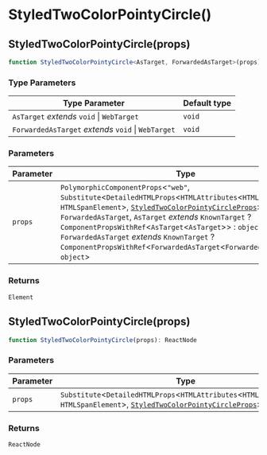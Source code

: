 # StyledTwoColorPointyCircle()

## StyledTwoColorPointyCircle(props)

```ts
function StyledTwoColorPointyCircle<AsTarget, ForwardedAsTarget>(props): Element
```

### Type Parameters

| Type Parameter | Default type |
| ------ | ------ |
| `AsTarget` *extends* `void` \| `WebTarget` | `void` |
| `ForwardedAsTarget` *extends* `void` \| `WebTarget` | `void` |

### Parameters

| Parameter | Type |
| ------ | ------ |
| `props` | `PolymorphicComponentProps`\<`"web"`, `Substitute`\<`DetailedHTMLProps`\<`HTMLAttributes`\<`HTMLSpanElement`\>, `HTMLSpanElement`\>, [`StyledTwoColorPointyCircleProps`](../interfaces/StyledTwoColorPointyCircleProps.md)\>, `AsTarget`, `ForwardedAsTarget`, `AsTarget` *extends* `KnownTarget` ? `ComponentPropsWithRef`\<`AsTarget`\<`AsTarget`\>\> : `object`, `ForwardedAsTarget` *extends* `KnownTarget` ? `ComponentPropsWithRef`\<`ForwardedAsTarget`\<`ForwardedAsTarget`\>\> : `object`\> |

### Returns

`Element`

## StyledTwoColorPointyCircle(props)

```ts
function StyledTwoColorPointyCircle(props): ReactNode
```

### Parameters

| Parameter | Type |
| ------ | ------ |
| `props` | `Substitute`\<`DetailedHTMLProps`\<`HTMLAttributes`\<`HTMLSpanElement`\>, `HTMLSpanElement`\>, [`StyledTwoColorPointyCircleProps`](../interfaces/StyledTwoColorPointyCircleProps.md)\> |

### Returns

`ReactNode`
